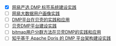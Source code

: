 - [x] [网易严选 DMP 标签系统建设实践](https://smartsi.blog.csdn.net/article/details/127147474)
- [ ] [网易大数据用户画像实践](https://mp.weixin.qq.com/s/jyiDWiK0zczEaZKY5Hy5xg)
- [ ] [DMP平台在贝壳的实践和应用](https://mp.weixin.qq.com/s/wEtbp6hmY28xq9R4TR-skQ)
- [ ] [贝壳DMP平台建设实践](https://mp.weixin.qq.com/s/inCoVPXuY-G2RZzBNH4THQ)
- [ ] [bitmap用户分群方法在贝壳DMP的实践和应用](https://mp.weixin.qq.com/s/VijSTxDj65cAl2XmbWHiJA)
- [ ] [知乎基于 Apache Doris 的 DMP 平台架构建设实践](https://mp.weixin.qq.com/s/KmGLUT-uv2OlxKSodxvRbQ)
